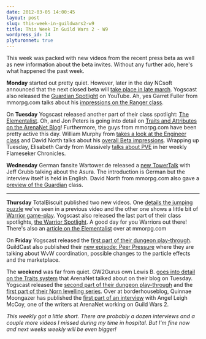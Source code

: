 ```yaml
---
date: 2012-03-05 14:00:45
layout: post
slug: this-week-in-guildwars2-w9
title: This Week In Guild Wars 2 - W9
wordpress_id: 14
plyturonnet: true
---
```


This week was packed with new videos from the recent press beta as well as new information about the beta invites. Without any further ado, here's what happened the past week.


**Monday** started out pretty quiet. However, later in the day NCsoft announced that the next closed beta will [take place in late march](http://massively.joystiq.com/2012/02/27/guild-wars-2-beta-signups-peaked-at-4-000-a-minute/). Yogscast also released the [Guardian Spotlight](http://www.youtube.com/watch?v=LPRmFQHjSpY) on YouTube. Ah, yes Garret Fuller from mmorpg.com talks about his [impressions on the Ranger class](http://www.mmorpg.com/gamelist.cfm/game/473/feature/6129/Ranger-Preview.html).

On **Tuesday** Yogscast released another part of their class spotlight: [The Elementalist](http://www.youtube.com/watch?v=NiuNbqPWpEo). Oh, and Jon Peters is going into detail on [Traits and Attributes on the ArenaNet Blog](http://amd-icbm.com/icbm/anet-blog-play-your-way-jon-peters-on-traits-and-attributes/)! Furthermore, the guys from mmorpg.com have been pretty active this day. William Murphy from [takes a look at the Engineer class](http://www.mmorpg.com/gamelist.cfm/game/473/feature/6132/The-Engineer-Preview.html) and David North talks about his [overall Beta impressions](http://www.mmorpg.com/gamelist.cfm/game/473/feature/6133/Beta-Reflections.html). Wrapping up Tuesday, Elisabeth Cardy from Massively [talks about PVE](http://massively.joystiq.com/2012/02/28/flameseeker-chronicles-i-hope-you-like-pve-stuff/) in her weekly Flameseker Chronicles.

**Wednesday** German fansite Wartower.de released a [new TowerTalk](http://www.wartower.de/news/news.php?id=4646) with Jeff Grubb talking about the Asura. The introduction is German but the interview itself is held in English. David North from mmorpg.com also gave a [preview of the Guardian](http://www.mmorpg.com/gamelist.cfm/game/473/feature/6139/The-Guardian-Preview.html) class.

<!--![Asura City](http://plyturon.net/wp-content/uploads/2012/03/blog_article_banner1.png)--> 

-----


**Thursday** TotalBiscuit published two new videos. One [details the jumping puzzle](http://www.youtube.com/watch?v=ZYj2QMEPRT0) we've seen in a previous video and the other one shows a little bit of [Warrior game-play](http://www.youtube.com/watch?v=Y4UWZ2XN9rs). Yogscast also released the last part of their class spotlights, [the Warrior Spotlight](http://www.youtube.com/watch?v=jA6TPoWWdV0). A good day for you Warriors out there! There's also an [article on the Elementalist](http://www.mmorpg.com/gamelist.cfm/game/473/feature/6142/The-Elementalist-Preview.html) over at mmorpg.com

On **Friday** Yogscast released the [first part of their dungeon play-through](http://www.youtube.com/watch?v=pG3tEl9FF9s). GuildCast also published their [new episode: Peer Pressure](http://www.gamebreaker.tv/video-game-shows/guild-wars-video/guildcast-guild-wars-show/peer-pressure/) where they are talking about WvW coordination, possible changes to the particle effects and the marketplace.

The **weekend** was far from quiet. GW2Gurus own Lewis B. [goes into detail on the Traits system](http://www.guildwars2guru.com/articles/the-sky-is-falling-traits-are-here/) that ArenaNet talked about on their blog on Tuesday. Yogscast released the [second part of their dungeon play-through](http://www.youtube.com/watch?v=zGNSuIqvezI) and the [first part of their Norn levelling series](http://www.youtube.com/watch?v=tP1INgvPmVE). Over at borderhouseblog, Quinnae Moongazer has published the [first part of an interview](http://borderhouseblog.com/?p=7983) with Angel Leigh McCoy, one of the writers at ArenaNet working on Guild Wars 2.

_This weekly got a little short. There are probably a dozen interviews and a couple more videos I missed during my time in hospital. But I'm fine now and next weeks weekly will be even bigger!_
